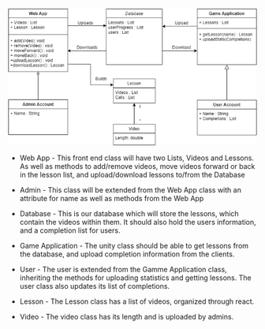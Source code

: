 
![Domain Model](/Design/images/Domain_Model.png)

- Web App - This  front end class will have two Lists, Videos and Lessons. As well as methods to add/remove videos, move videos forward or back in the lesson list, and upload/download lessons to/from the Database

- Admin - This class will be extended from the Web App class with an attribute for name as well as methods from the Web App

- Database - This is our database which will store the lessons, which contain the videos within them. It should also hold the users information, and a completion list for users.

- Game Application - The unity class should be able to get lessons from the database, and upload completion information from the clients.

- User - The user is extended from the Gamme Application class, inheriting the methods for uploading statistics and getting lessons. The user class also updates its list of completions. 

- Lesson - The Lesson class has a list of videos, organized through react. 

- Video - The video class has its length and is uploaded by admins.
